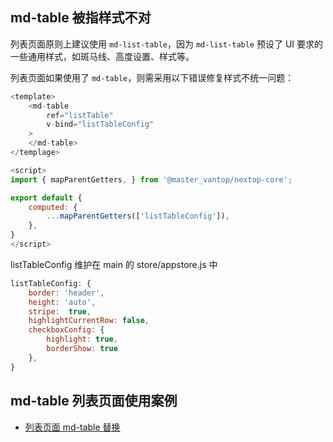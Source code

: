 <!--
 * @Author: lingyong.zeng
 * @Date: 2021-10-25 18:12:03
 * @LastEditors: 蔡远程
 * @LastEditTime: 2022-03-01 14:07:29
 * @Description: 
 * @FilePath: /nextop-docs/src/views/sass-dev-guide/list-page/md-table.md
-->

## md-table 被指样式不对
列表页面原则上建议使用 `md-list-table`，因为 `md-list-table` 预设了 UI 要求的一些通用样式，如斑马线、高度设置、样式等。

列表页面如果使用了 `md-table`，则需采用以下错误修复样式不统一问题：

```js
<template>
    <md-table
        ref="listTable"
        v-bind="listTableConfig"
    >
    </md-table>
</templage>

<script>
import { mapParentGetters, } from '@master_vantop/nextop-core';

export default {
    computed: {
        ...mapParentGetters(['listTableConfig']),
    },
}
</script>
```

listTableConfig 维护在 main 的 store/appstore.js 中

```js
listTableConfig: {
    border: 'header',
    height: 'auto',
    stripe:  true,
    highlightCurrentRow: false,
    checkboxConfig: {
        highlight: true,
        borderShow: true
    },
}
```



## md-table 列表页面使用案例
* [列表页面 md-table 替换](http://git.nextop.cc/nextop-web-erp/md-gamma-finance/blob/develop/src/views/accounting-Inventory-synthesis.vue)